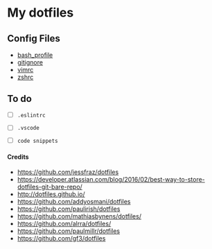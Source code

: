 # My dotfiles


## Config Files
- [bash_profile](.bash_profile)
- [gitignore](gitignore)
- [vimrc](vimrc)
- [zshrc](zshrc)

## To do
- [ ] `.eslintrc`
- [ ] `.vscode`
- [ ] `code snippets`


#### Credits
- https://github.com/jessfraz/dotfiles
- https://developer.atlassian.com/blog/2016/02/best-way-to-store-dotfiles-git-bare-repo/
- http://dotfiles.github.io/
- https://github.com/addyosmani/dotfiles
- https://github.com/paulirish/dotfiles
- https://github.com/mathiasbynens/dotfiles/
- https://github.com/alrra/dotfiles/
- https://github.com/paulmillr/dotfiles
- https://github.com/gf3/dotfiles
